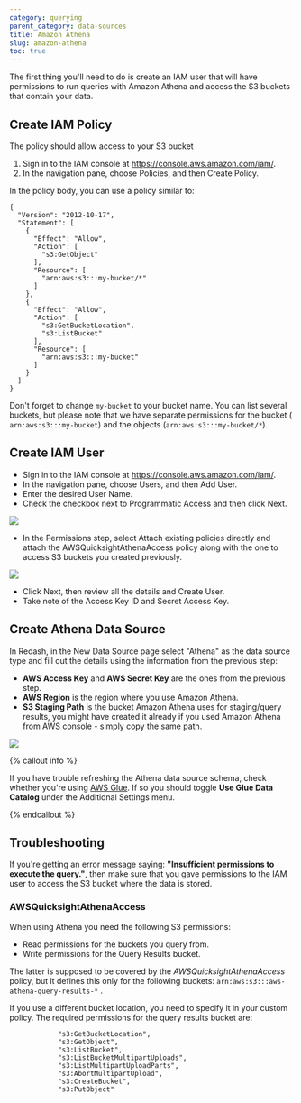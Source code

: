 ```yaml
---
category: querying
parent_category: data-sources
title: Amazon Athena
slug: amazon-athena
toc: true
---
```


The first thing you'll need to do is create an IAM user that will have
permissions to run queries with Amazon Athena and access the S3 buckets that
contain your data.

## Create IAM Policy

The policy should allow access to your S3 bucket

1. Sign in to the IAM console at <https://console.aws.amazon.com/iam/>.
2. In the navigation pane, choose Policies, and then Create Policy.

In the policy body, you can use a policy similar to:

```
{
  "Version": "2012-10-17",
  "Statement": [
    {
      "Effect": "Allow",
      "Action": [
        "s3:GetObject"
      ],
      "Resource": [
        "arn:aws:s3:::my-bucket/*"
      ]
    },
    {
      "Effect": "Allow",
      "Action": [
        "s3:GetBucketLocation",
        "s3:ListBucket"
      ],
      "Resource": [
        "arn:aws:s3:::my-bucket"
      ]
    }
  ]
}
```

Don't forget to change `my-bucket` to your bucket name. You can list several
buckets, but please note that we have separate permissions for the bucket (
`arn:aws:s3:::my-bucket`) and the objects (`arn:aws:s3:::my-bucket/*`).

## Create IAM User

- Sign in to the IAM console at <https://console.aws.amazon.com/iam/>.
- In the navigation pane, choose Users, and then Add User.
- Enter the desired User Name.
- Check the checkbox next to Programmatic Access and then click Next.

![](/assets/images/docs/gitbook/athena_iam_console1.png)

- In the Permissions step, select Attach existing policies directly and attach
  the AWSQuicksightAthenaAccess policy along with the one to access S3 buckets
  you created previously.

![](/assets/images/docs/gitbook/athena_iam_console2.png)

- Click Next, then review all the details and Create User.
- Take note of the Access Key ID and Secret Access Key.

## Create Athena Data Source

In Redash, in the New Data Source page select "Athena" as the data source type
and fill out the details using the information from the previous step:

- **AWS Access Key** and **AWS Secret Key** are the ones from the previous step.
- **AWS Region** is the region where you use Amazon Athena.
- **S3 Staging Path** is the bucket Amazon Athena uses for staging/query
  results, you might have created it already if you used Amazon Athena from AWS
  console - simply copy the same path.

![](/assets/images/docs/gitbook/athena_data_source.png)

{% callout info %}

If you have trouble refreshing the Athena data source schema, check whether
you're using
[AWS Glue](https://docs.aws.amazon.com/athena/latest/ug/glue-athena.html). If so
you should toggle **Use Glue Data Catalog** under the Additional Settings menu.

{% endcallout %}

## Troubleshooting

If you're getting an error message saying: **"Insufficient permissions to
execute the query."**, then make sure that you gave permissions to the IAM user
to access the S3 bucket where the data is stored.

### AWSQuicksightAthenaAccess

When using Athena you need the following S3 permissions:

- Read permissions for the buckets you query from.
- Write permissions for the Query Results bucket.

The latter is supposed to be covered by the _AWSQuicksightAthenaAccess_ policy,
but it defines this only for the following buckets:
`arn:aws:s3:::aws-athena-query-results-*` .

If you use a different bucket location, you need to specify it in your custom
policy. The required permissions for the query results bucket are:

                "s3:GetBucketLocation",
                "s3:GetObject",
                "s3:ListBucket",
                "s3:ListBucketMultipartUploads",
                "s3:ListMultipartUploadParts",
                "s3:AbortMultipartUpload",
                "s3:CreateBucket",
                "s3:PutObject"
